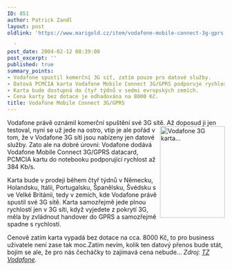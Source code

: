 ```yaml
---
ID: 851
author: Patrick Zandl
layout: post
oldlink: 'https://www.marigold.cz/item/vodafone-mobile-connect-3g-gprs

  '
post_date: 2004-02-12 08:39:00
post_excerpt: ''
published: true
summary_points:
- Vodafone spustil komerční 3G síť, zatím pouze pro datové služby.
- Datová PCMCIA karta Vodafone Mobile Connect 3G/GPRS podporuje rychlost 384 Kb/s.
- Karta bude dostupná do čtyř týdnů v sedmi evropských zemích.
- Cena karty bez dotace je odhadována na 8000 Kč.
title: Vodafone Mobile Connect 3G/GPRS
---
```


<p>
Vodafone právě oznámil komerční spuštění své 3G sítě. Až doposud ji jen testoval, nyní se už <IMG height=212 alt="Vodafone 3G karta..." src="/wp-content/uploads/vodafone3g.jpg" width=150 align=right>jede na ostro, vtip je ale pořád v tom, že v Vodafone 3G síti jsou nabízeny jen datové služby. Zato ale na dobré úrovni: Vodafone dodává Vodafone Mobile Connect 3G/GPRS datacard, PCMCIA kartu do notebooku podporující rychlost až 384 Kb/s. </p>

<p>
Karta bude v prodeji během čtyř týdnů v Německu, Holandsku, Itálii, Portugalsku, Španělsku, Švédsku s ve Velké Británii, tedy v zemích, kde Vodafone právě spustil své 3G sítě. Karta samozřejmě jede plnou rychlostí jen v 3G síti, když vyjedete z pokrytí 3G, měla by zvládnout handover do GPRS a samozřejmě spadne s rychlostí. </p>

<p>
Cenově zatím karta vypadá bez dotace na cca. 8000 Kč, to pro business uživatele není zase tak moc.Zatím nevím, kolik ten datový přenos bude stát, bojím se ale, že pro nás čecháčky to zajímavá cena nebude... <EM>Zdroj: </EM><A href="http://www.vodafone.com/article_with_thumbnail/0,3038,CATEGORY_ID%253D102%2526LANGUAGE_ID%253D0%2526CONTENT_ID%253D214962,00.html" target=_blank><EM>TZ Vodafone</EM></A><EM>.</EM> </p>